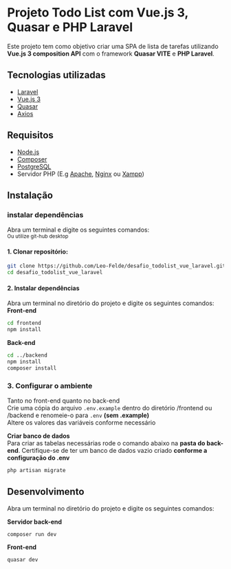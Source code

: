 # Projeto Todo List com Vue.js 3, Quasar e PHP Laravel

Este projeto tem como objetivo criar uma SPA de lista de tarefas utilizando **Vue.js 3 composition API** com o framework **Quasar VITE** e **PHP Laravel**.

## Tecnologias utilizadas
<ul>
  <li>
    <a href="https://laravel.com/">Laravel</a>
  </li>
  <li>
    <a href="https://vuejs.org/guide/introduction.html">Vue.js 3</a>
  </li>
  <li>
    <a href="https://quasar.dev/">Quasar</a>
  </li>
  <li>
    <a href="https://axios-http.com/">Axios</a>
  </li>
</ul>

## Requisitos
- [Node.js](https://nodejs.org/en/download)
- [Composer](https://getcomposer.org/)
- [PostgreSQL](https://www.postgresql.org/)
- Servidor PHP (E.g [Apache](https://httpd.apache.org/), [Nginx](https://nginx.org/) ou [Xampp](https://www.apachefriends.org/pt_br/index.html))

## Instalação
### instalar dependências
Abra um terminal e digite os seguintes comandos:</br>
<sub>Ou utilize git-hub desktop</sub>
#### 1. Clonar repositório:
   ```bash
   git clone https://github.com/Leo-Felde/desafio_todolist_vue_laravel.git
   cd desafio_todolist_vue_laravel
   ```

#### 2. Instalar dependências
Abra um terminal no diretório do projeto e digite os seguintes comandos:</br>
**Front-end**
   ```bash
   cd frontend
npm install
   ```

**Back-end**
   ```bash
   cd ../backend
npm install
composer install
   ```
   
### 3. Configurar o ambiente
Tanto no front-end quanto no back-end </br>
Crie uma cópia do arquivo `.env.example` dentro do diretório /frontend ou /backend e renomeie-o para `.env` **(sem .example)** <br>
Altere os valores das variáveis conforme necessário
   
**Criar banco de dados**<br/>
Para criar as tabelas necessárias rode o comando abaixo na **pasta do back-end**. Certifique-se de ter um banco de dados vazio criado **conforme a configuração do .env**
```bash
php artisan migrate  
```
   
## Desenvolvimento
Abra um terminal no diretório do projeto e digite os seguintes comandos:</br>

**Servidor back-end**
```
composer run dev
```

**Front-end**
```
quasar dev
```

